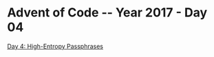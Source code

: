 # Advent of Code -- Year 2017 - Day 04

[Day 4: High-Entropy Passphrases](https://adventofcode.com/2017/day/4)
